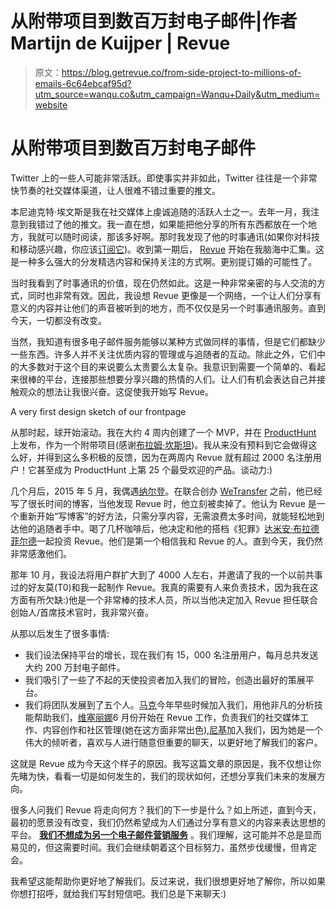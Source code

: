 # 从附带项目到数百万封电子邮件|作者 Martijn de Kuijper | Revue

> 原文：<https://blog.getrevue.co/from-side-project-to-millions-of-emails-6c64ebcaf95d?utm_source=wanqu.co&utm_campaign=Wanqu+Daily&utm_medium=website>

# 从附带项目到数百万封电子邮件

Twitter 上的一些人可能非常活跃。即使事实并非如此，Twitter 往往是一个非常快节奏的社交媒体渠道，让人很难不错过重要的推文。

本尼迪克特·埃文斯是我在社交媒体上虔诚追随的活跃人士之一。去年一月，我注意到我错过了他的推文。我一直在想，如果能把他分享的所有东西都放在一个地方，我就可以随时阅读，那该多好啊。那时我发现了他的时事通讯(如果你对科技和移动感兴趣，你应该[订阅它](http://ben-evans.com/newsletter/))。收到第一期后， [Revue](https://www.getrevue.co) 开始在我脑海中汇集。这是一种多么强大的分发精选内容和保持关注的方式啊。更别提订婚的可能性了。

当时我看到了时事通讯的价值，现在仍然如此。这是一种非常亲密的与人交流的方式，同时也非常有效。因此，我设想 Revue 更像是一个网络，一个让人们分享有意义的内容并让他们的声音被听到的地方，而不仅仅是另一个时事通讯服务。直到今天，一切都没有改变。

当然，我知道有很多电子邮件服务能够以某种方式做同样的事情，但是它们都缺少一些东西。许多人并不关注优质内容的管理或与追随者的互动。除此之外，它们中的大多数对于这个目的来说要么太贵要么太复杂。我意识到需要一个简单的、看起来很棒的平台，连接那些想要分享兴趣的热情的人们。让人们有机会表达自己并接触观众的想法让我很兴奋。这促使我开始写 Revue。



A very first design sketch of our frontpage



从那时起，球开始滚动。我在大约 4 周内创建了一个 MVP，并在 [ProductHunt](https://www.producthunt.com/tech/revue) 上发布，作为一个附带项目(感谢[布拉姆·坎斯坦](http://www.twitter.com/bramk))。我从来没有预料到它会做得这么好，并得到这么多积极的反馈，因为在两周内 Revue 就有超过 2000 名注册用户！它甚至成为 ProductHunt 上第 25 个最受欢迎的产品。谈动力:)

几个月后，2015 年 5 月，我偶遇[纳尔登](http://www.twitter.com/nalden)。在联合创办 [WeTransfer](https://www.wetransfer.com/) 之前，他已经写了很长时间的博客，当他发现 Revue 时，他立刻被卖掉了。他认为 Revue 是一个重新开始“写博客”的好方法，只需分享内容，无需浪费太多时间，就能轻松地到达他的追随者手中。喝了几杯咖啡后，他决定和他的搭档《犯罪》[达米安·布拉德菲尔德](https://twitter.com/djbradfield)一起投资 Revue。他们是第一个相信我和 Revue 的人。直到今天，我仍然非常感激他们。

那年 10 月，我设法将用户群扩大到了 4000 人左右，并邀请了我的一个以前共事过的好友莫(T0)和我一起制作 Revue。我真的需要有人来负责技术，因为我在这方面有所欠缺:)他是一个非常棒的技术人员，所以当他决定加入 Revue 担任联合创始人/首席技术官时，我非常兴奋。

从那以后发生了很多事情:

*   我们设法保持平台的增长，现在我们有 15，000 名注册用户，每月总共发送大约 200 万封电子邮件。
*   我们吸引了一些了不起的天使投资者加入我们的冒险，创造出最好的策展平台。
*   我们将团队发展到了五个人。[马克](http://mschiefelbein)今年早些时候加入我们，用他非凡的分析技能帮助我们，[维塞丽娜](https://www.linkedin.com/in/veselinagerova)6 月份开始在 Revue 工作，负责我们的社交媒体工作、内容创作和社区管理(她在这方面非常出色),[尼基](https://twitter.com/nikjenikkes)加入我们，因为她是一个伟大的倾听者，喜欢与人进行随意但重要的聊天，以更好地了解我们的客户。

这就是 Revue 成为今天这个样子的原因。我写这篇文章的原因是，我不仅想让你先睹为快，看看一切是如何发生的，我们的现状如何，还想分享我们未来的发展方向。

很多人问我们 Revue 将走向何方？我们的下一步是什么？如上所述，直到今天，最初的愿景没有改变，我们仍然希望成为人们通过分享有意义的内容来表达思想的平台。 [**我们不想成为另一个电子邮件营销服务**](https://medium.com/@mmelmaslouhi/reinventing-the-newsletter-9c0593c1c348) 。我们理解，这可能并不总是显而易见的，但这需要时间。我们会继续朝着这个目标努力，虽然步伐缓慢，但肯定会。

我希望这能帮助你更好地了解我们。反过来说，我们很想更好地了解你，所以如果你想打招呼，就给我们写封短信吧。我们总是下来聊天:)